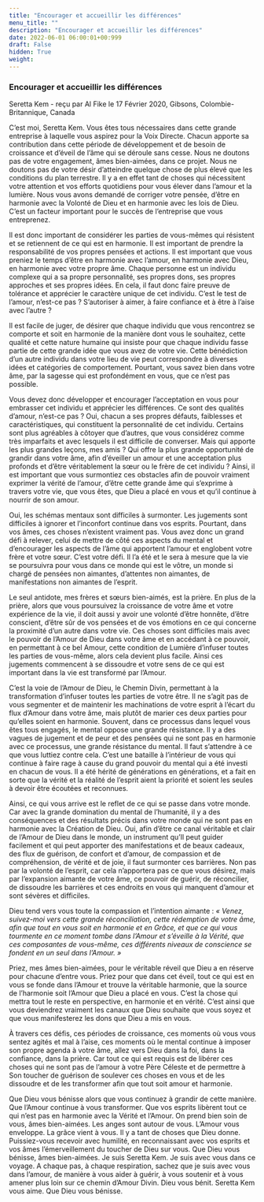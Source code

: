 ```yaml
---
title: "Encourager et accueillir les différences"
menu_title: ""
description: "Encourager et accueillir les différences"
date: 2022-06-01 06:00:01+00:999
draft: False
hidden: True
weight:
---
```

### Encourager et accueillir les différences

Seretta Kem - reçu par Al Fike le 17 Février 2020, Gibsons, Colombie-Britannique, Canada

C’est moi, Seretta Kem. Vous êtes tous nécessaires dans cette grande entreprise à laquelle vous aspirez pour la Voix Directe. Chacun apporte sa contribution dans cette période de développement et de besoin de croissance et d’éveil de l’âme qui se déroule sans cesse. Nous ne doutons pas de votre engagement, âmes bien-aimées, dans ce projet. Nous ne doutons pas de votre désir d’atteindre quelque chose de plus élevé que les conditions du plan terrestre. Il y a en effet tant de choses qui nécessitent votre attention et vos efforts quotidiens pour vous élever dans l’amour et la lumière. Nous vous avons demandé de corriger votre pensée, d’être en harmonie avec la Volonté de Dieu et en harmonie avec les lois de Dieu. C’est un facteur important pour le succès de l’entreprise que vous entreprenez.

Il est donc important de considérer les parties de vous-mêmes qui résistent et se retiennent de ce qui est en harmonie. Il est important de prendre la responsabilité de vos propres pensées et actions. Il est important que vous preniez le temps d’être en harmonie avec l’amour, en harmonie avec Dieu, en harmonie avec votre propre âme. Chaque personne est un individu complexe qui a sa propre personnalité, ses propres dons, ses propres approches et ses propres idées. En cela, il faut donc faire preuve de tolérance et apprécier le caractère unique de cet individu. C’est le test de l’amour, n’est-ce pas ? S’autoriser à aimer, à faire confiance et à être à l’aise avec l’autre ?

Il est facile de juger, de désirer que chaque individu que vous rencontrez se comporte et soit en harmonie de la manière dont vous le souhaitez, cette qualité et cette nature humaine qui insiste pour que chaque individu fasse partie de cette grande idée que vous avez de votre vie. Cette bénédiction d’un autre individu dans votre lieu de vie peut correspondre à diverses idées et catégories de comportement. Pourtant, vous savez bien dans votre âme, par la sagesse qui est profondément en vous, que ce n’est pas possible.

Vous devez donc développer et encourager l’acceptation en vous pour embrasser cet individu et apprécier les différences. Ce sont des qualités d’amour, n’est-ce pas ? Oui, chacun a ses propres défauts, faiblesses et caractéristiques, qui constituent la personnalité de cet individu. Certains sont plus agréables à côtoyer que d’autres, que vous considérez comme très imparfaits et avec lesquels il est difficile de converser. Mais qui apporte les plus grandes leçons, mes amis ? Qui offre la plus grande opportunité de grandir dans votre âme, afin d’éveiller un amour et une acceptation plus profonds et d’être véritablement la sœur ou le frère de cet individu ? Ainsi, il est important que vous surmontiez ces obstacles afin de pouvoir vraiment exprimer la vérité de l’amour, d’être cette grande âme qui s’exprime à travers votre vie, que vous êtes, que Dieu a placé en vous et qu’il continue à nourrir de son amour.

Oui, les schémas mentaux sont difficiles à surmonter. Les jugements sont difficiles à ignorer et l’inconfort continue dans vos esprits. Pourtant, dans vos âmes, ces choses n’existent vraiment pas. Vous avez donc un grand défi à relever, celui de mettre de côté ces aspects du mental et d’encourager les aspects de l’âme qui apportent l’amour et englobent votre frère et votre sœur. C’est votre défi. Il l’a été et le sera à mesure que la vie se poursuivra pour vous dans ce monde qui est le vôtre, un monde si chargé de pensées non aimantes, d’attentes non aimantes, de manifestations non aimantes de l’esprit.

Le seul antidote, mes frères et sœurs bien-aimés, est la prière. En plus de la prière, alors que vous poursuivez la croissance de votre âme et votre expérience de la vie, il doit aussi y avoir une volonté d’être honnête, d’être conscient, d’être sûr de vos pensées et de vos émotions en ce qui concerne la proximité d’un autre dans votre vie. Ces choses sont difficiles mais avec le pouvoir de l’Amour de Dieu dans votre âme et en accédant à ce pouvoir, en permettant à ce bel Amour, cette condition de Lumière d’infuser toutes les parties de vous-même, alors cela devient plus facile. Ainsi ces jugements commencent à se dissoudre et votre sens de ce qui est important dans la vie est transformé par l’Amour.

C’est la voie de l’Amour de Dieu, le Chemin Divin, permettant à la transformation d’infuser toutes les parties de votre être. Il ne s’agit pas de vous segmenter et de maintenir les machinations de votre esprit à l’écart du flux d’Amour dans votre âme, mais plutôt de marier ces deux parties pour qu’elles soient en harmonie. Souvent, dans ce processus dans lequel vous êtes tous engagés, le mental oppose une grande résistance. Il y a des vagues de jugement et de peur et des pensées qui ne sont pas en harmonie avec ce processus, une grande résistance du mental. Il faut s’attendre à ce que vous luttiez contre cela. C’est une bataille à l’intérieur de vous qui continue à faire rage à cause du grand pouvoir du mental qui a été investi en chacun de vous. Il a été hérité de générations en générations, et a fait en sorte que la vérité et la réalité de l’esprit aient la priorité et soient les seules à devoir être écoutées et reconnues.

Ainsi, ce qui vous arrive est le reflet de ce qui se passe dans votre monde. Car avec la grande domination du mental de l’humanité, il y a des conséquences et des résultats précis dans votre monde qui ne sont pas en harmonie avec la Création de Dieu. Oui, afin d’être ce canal véritable et clair de l’Amour de Dieu dans le monde, un instrument qu’Il peut guider facilement et qui peut apporter des manifestations et de beaux cadeaux, des flux de guérison, de confort et d’amour, de compassion et de compréhension, de vérité et de joie, il faut surmonter ces barrières. Non pas par la volonté de l’esprit, car cela n’apportera pas ce que vous désirez, mais par l’expansion aimante de votre âme, ce pouvoir de guérir, de réconcilier, de dissoudre les barrières et ces endroits en vous qui manquent d’amour et sont sévères et difficiles.

Dieu tend vers vous toute la compassion et l’intention aimante : *« Venez, suivez-moi vers cette grande réconciliation, cette rédemption de votre âme, afin que tout en vous soit en harmonie et en Grâce, et que ce qui vous tourmente en ce moment tombe dans l’Amour et s’éveille à la Vérité, que ces composantes de vous-même, ces différents niveaux de conscience se fondent en un seul dans l’Amour. »*

Priez, mes âmes bien-aimées, pour le véritable réveil que Dieu a en réserve pour chacune d’entre vous. Priez pour que dans cet éveil, tout ce qui est en vous se fonde dans l’Amour et trouve la véritable harmonie, que la source de l’harmonie soit l’Amour que Dieu a placé en vous. C’est la chose qui mettra tout le reste en perspective, en harmonie et en vérité. C’est ainsi que vous deviendrez vraiment les canaux que Dieu souhaite que vous soyez et que vous manifesterez les dons que Dieu a mis en vous.

À travers ces défis, ces périodes de croissance, ces moments où vous vous sentez agités et mal à l’aise, ces moments où le mental continue à imposer son propre agenda à votre âme, allez vers Dieu dans la foi, dans la confiance, dans la prière. Car tout ce qui est requis est de libérer ces choses qui ne sont pas de l’amour à votre Père Céleste et de permettre à Son toucher de guérison de soulever ces choses en vous et de les dissoudre et de les transformer afin que tout soit amour et harmonie.

Que Dieu vous bénisse alors que vous continuez à grandir de cette manière. Que l’Amour continue à vous transformer. Que vos esprits libèrent tout ce qui n’est pas en harmonie avec la Vérité et l’Amour. On prend bien soin de vous, âmes bien-aimées. Les anges sont autour de vous. L’Amour vous enveloppe. La grâce vient à vous. Il y a tant de choses que Dieu donne. Puissiez-vous recevoir avec humilité, en reconnaissant avec vos esprits et vos âmes l’émerveillement du toucher de Dieu sur vous. Que Dieu vous bénisse, âmes bien-aimées. Je suis Seretta Kem. Je suis avec vous dans ce voyage. A chaque pas, à chaque respiration, sachez que je suis avec vous dans l’amour, de manière à vous aider à guérir, à vous soutenir et à vous amener plus loin sur ce chemin d’Amour Divin. Dieu vous bénit. Seretta Kem vous aime. Que Dieu vous bénisse.



